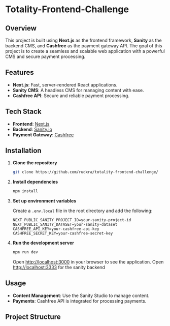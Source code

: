 # Totality-Frontend-Challenge

## Overview
This project is built using **Next.js** as the frontend framework, **Sanity** as the backend CMS, and **Cashfree** as the payment gateway API. The goal of this project is to create a seamless and scalable web application with a powerful CMS and secure payment processing.

## Features
- **Next.js**: Fast, server-rendered React applications.
- **Sanity CMS**: A headless CMS for managing content with ease.
- **Cashfree API**: Secure and reliable payment processing.

## Tech Stack
- **Frontend**: [Next.js](https://nextjs.org/)
- **Backend**: [Sanity.io](https://www.sanity.io/)
- **Payment Gateway**: [Cashfree](https://www.cashfree.com/)

## Installation

1. **Clone the repository**
    ```bash
    git clone https://github.com/rudxra/totality-frontend-challenge/
    ```

2. **Install dependencies**
    ```bash
    npm install
    ```

3. **Set up environment variables**

    Create a `.env.local` file in the root directory and add the following:

    ```plaintext
    NEXT_PUBLIC_SANITY_PROJECT_ID=your-sanity-project-id
    NEXT_PUBLIC_SANITY_DATASET=your-sanity-dataset
    CASHFREE_API_KEY=your-cashfree-api-key
    CASHFREE_SECRET_KEY=your-cashfree-secret-key
    ```

4. **Run the development server**
    ```bash
    npm run dev
    ```

    Open [http://localhost:3000](http://localhost:3000) in your browser to see the application.
    Open [http://localhost:3333](http://localhost:3000) for the sanity backend

## Usage

- **Content Management**: Use the Sanity Studio to manage content.
- **Payments**: Cashfree API is integrated for processing payments.

## Project Structure

